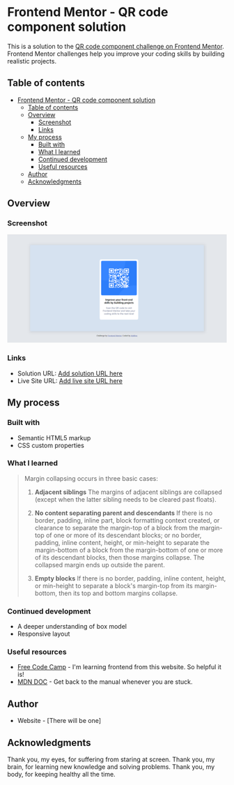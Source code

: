 # Frontend Mentor - QR code component solution

This is a solution to the [QR code component challenge on Frontend Mentor](https://www.frontendmentor.io/challenges/qr-code-component-iux_sIO_H). Frontend Mentor challenges help you improve your coding skills by building realistic projects. 

## Table of contents

- [Frontend Mentor - QR code component solution](#frontend-mentor---qr-code-component-solution)
  - [Table of contents](#table-of-contents)
  - [Overview](#overview)
    - [Screenshot](#screenshot)
    - [Links](#links)
  - [My process](#my-process)
    - [Built with](#built-with)
    - [What I learned](#what-i-learned)
    - [Continued development](#continued-development)
    - [Useful resources](#useful-resources)
  - [Author](#author)
  - [Acknowledgments](#acknowledgments)


## Overview

### Screenshot

![Screenshot](./images/qr-code-screenshot.png)


### Links

- Solution URL: [Add solution URL here](https://your-solution-url.com)
- Live Site URL: [Add live site URL here](https://your-live-site-url.com)

## My process

### Built with

- Semantic HTML5 markup
- CSS custom properties


### What I learned

> Margin collapsing occurs in three basic cases:
> 1. **Adjacent siblings**
The margins of adjacent siblings are collapsed (except when the latter sibling needs to be cleared past floats).
> 2. **No content separating parent and descendants**
If there is no border, padding, inline part, block formatting context created, or clearance to separate the margin-top of a block from the margin-top of one or more of its descendant blocks; or no border, padding, inline content, height, or min-height to separate the margin-bottom of a block from the margin-bottom of one or more of its descendant blocks, then those margins collapse. The collapsed margin ends up outside the parent.
>
> 3. **Empty blocks**
If there is no border, padding, inline content, height, or min-height to separate a block's margin-top from its margin-bottom, then its top and bottom margins collapse.

### Continued development

+ A deeper understanding of box model
+ Responsive layout

### Useful resources

- [Free Code Camp](https://www.freecodecamp.org) - I'm learning frontend from this website. So helpful it is!
- [MDN DOC](https://developer.mozilla.org) - Get back to the manual whenever you are stuck.


## Author

- Website - [There will be one]


## Acknowledgments

Thank you, my eyes, for suffering from staring at screen.
Thank you, my brain, for learning new knowledge and solving problems.
Thank you, my body, for keeping healthy all the time.
